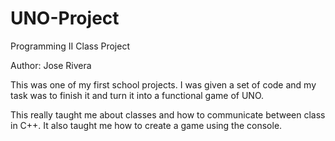 # UNO-Project
Programming II Class Project

Author: Jose Rivera

This was one of my first school projects. I was given a set of code and my task was to finish it and turn it into a 
functional game of UNO.

This really taught me about classes and how to communicate between class in C++. It also taught me how to
create a game using the console.
